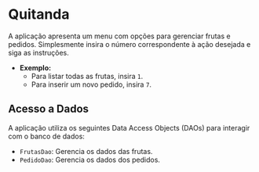 # Quitanda
 
A aplicação apresenta um menu com opções para gerenciar frutas e pedidos. Simplesmente insira o número correspondente à ação desejada e siga as instruções.

-   **Exemplo:**
    -   Para listar todas as frutas, insira `1`.
    -   Para inserir um novo pedido, insira `7`.

## Acesso a Dados

A aplicação utiliza os seguintes Data Access Objects (DAOs) para interagir com o banco de dados:

-   `FrutasDao`: Gerencia os dados das frutas.
-   `PedidoDao`: Gerencia os dados dos pedidos.
